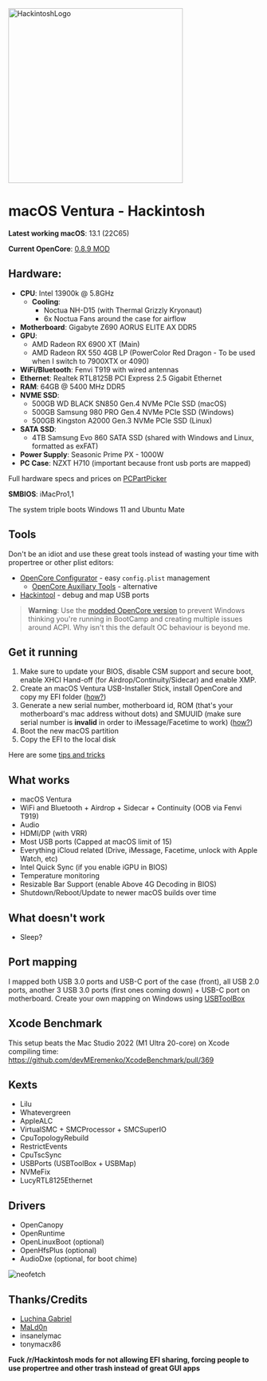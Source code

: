 <img src="https://i.imgur.com/foW4AcU.jpg" height="350" title="HackintoshLogo">

# macOS Ventura - Hackintosh

**Latest working macOS**: 13.1 (22C65)

**Current OpenCore**: [0.8.9 MOD](https://gitee.com/btwise/OpenCore_NO_ACPI)

## Hardware:
- **CPU**: Intel 13900k @ 5.8GHz
	- **Cooling**: 
		- Noctua NH-D15 (with Thermal Grizzly Kryonaut) 
		- 6x Noctua Fans around the case for airflow
- **Motherboard**: Gigabyte Z690 AORUS ELITE AX DDR5
- **GPU**: 
	- AMD Radeon RX 6900 XT (Main)
	- AMD Radeon RX 550 4GB LP (PowerColor Red Dragon - To be used when I switch to 7900XTX or 4090)
- **WiFi/Bluetooth**: Fenvi T919 with wired antennas
- **Ethernet**: Realtek RTL8125B PCI Express 2.5 Gigabit Ethernet
- **RAM**: 64GB @ 5400 MHz DDR5
- **NVME SSD**: 
	- 500GB WD BLACK SN850 Gen.4 NVMe PCIe SSD (macOS)
	- 500GB Samsung 980 PRO Gen.4 NVMe PCIe SSD (Windows)
	- 500GB Kingston A2000 Gen.3 NVMe PCIe SSD (Linux)
- **SATA SSD**: 
	- 4TB Samsung Evo 860 SATA SSD (shared with Windows and Linux, formatted as exFAT)
- **Power Supply**: Seasonic Prime PX - 1000W
- **PC Case**: NZXT H710 (important because front usb ports are mapped)

Full hardware specs and prices on [PCPartPicker](https://pcpartpicker.com/user/iphonewsro/saved/zgh4sY)

**SMBIOS**: iMacPro1,1

The system triple boots Windows 11 and Ubuntu Mate

## Tools
Don't be an idiot and use these great tools instead of wasting your time with propertree or other plist editors:
- [OpenCore Configurator](https://mackie100projects.altervista.org/download-opencore-configurator/) - easy `config.plist` management
  - [OpenCore Auxiliary Tools](https://github.com/ic005k/QtOpenCoreConfig) - alternative
- [Hackintool](https://github.com/headkaze/Hackintool/releases) - debug and map USB ports

> **Warning**: Use the [modded OpenCore version](https://gitee.com/btwise/OpenCore_NO_ACPI) to prevent Windows thinking you're running in BootCamp and creating multiple issues around ACPI. Why isn't this the default OC behaviour is beyond me.

## Get it running
1. Make sure to update your BIOS, disable CSM support and secure boot, enable XHCI Hand-off (for Airdrop/Continuity/Sidecar) and enable XMP.
2. Create an macOS Ventura USB-Installer Stick, install OpenCore and copy my EFI folder ([how?](https://github.com/SchmockLord/Hackintosh-Intel-i9-10900k-Gigabyte-Z490-Vision-D#installation-notes))
3. Generate a new serial number, motherboard id, ROM (that's your motherboard's mac address without dots) and SMUUID (make sure serial number is **invalid** in order to iMessage/Facetime to work) ([how?](https://dortania.github.io/OpenCore-Install-Guide/config.plist/comet-lake.html#platforminfo))
4. Boot the new macOS partition
5. Copy the EFI to the local disk

Here are some [tips and tricks](https://github.com/5T33Z0/OC-Little-Translated/tree/main/A_Config_Tips_and_Tricks)

## What works
- macOS Ventura
- WiFi and Bluetooth + Airdrop + Sidecar + Continuity (OOB via Fenvi T919)
- Audio
- HDMI/DP (with VRR)
- Most USB ports (Capped at macOS limit of 15)
- Everything iCloud related (Drive, iMessage, Facetime, unlock with Apple Watch, etc)
- Intel Quick Sync (if you enable iGPU in BIOS)
- Temperature monitoring
- Resizable Bar Support (enable Above 4G Decoding in BIOS)
- Shutdown/Reboot/Update to newer macOS builds over time

## What doesn't work
- Sleep?

## Port mapping
I mapped both USB 3.0 ports and USB-C port of the case (front), all USB 2.0 ports, another 3 USB 3.0 ports (first ones coming down) + USB-C port on motherboard. Create your own mapping on Windows using [USBToolBox](https://github.com/USBToolBox/tool)

## Xcode Benchmark
This setup beats the Mac Studio 2022 (M1 Ultra 20-core) on Xcode compiling time: https://github.com/devMEremenko/XcodeBenchmark/pull/369

## Kexts
- Lilu
- Whatevergreen
- AppleALC
- VirtualSMC + SMCProcessor + SMCSuperIO
- CpuTopologyRebuild
- RestrictEvents
- CpuTscSync
- USBPorts (USBToolBox + USBMap)
- NVMeFix
- LucyRTL8125Ethernet

## Drivers
- OpenCanopy
- OpenRuntime
- OpenLinuxBoot (optional)
- OpenHfsPlus (optional)
- AudioDxe (optional, for boot chime)

![neofetch](https://i.imgur.com/SE5RKLY.png)

## Thanks/Credits
- [Luchina Gabriel](https://github.com/luchina-gabriel)
- [MaLd0n](https://www.olarila.com/)
- insanelymac
- tonymacx86

**Fuck /r/Hackintosh mods for not allowing EFI sharing, forcing people to use propertree and other trash instead of great GUI apps**
